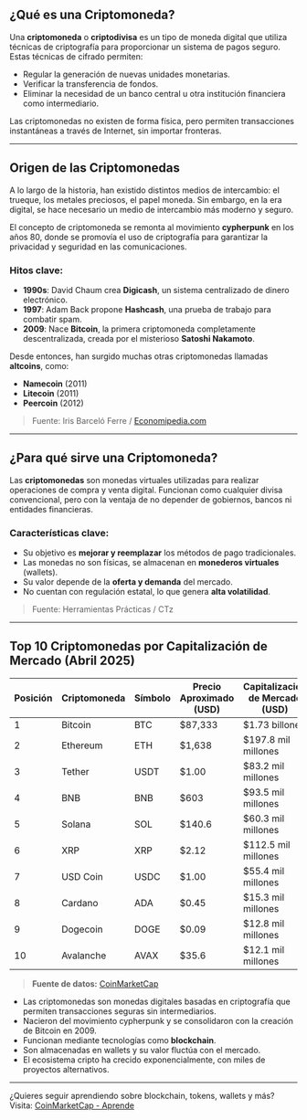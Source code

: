 
## **¿Qué es una Criptomoneda?**

Una **criptomoneda** o **criptodivisa** es un tipo de moneda digital que utiliza técnicas de criptografía para proporcionar un sistema de pagos seguro. Estas técnicas de cifrado permiten:

- Regular la generación de nuevas unidades monetarias.
- Verificar la transferencia de fondos.
- Eliminar la necesidad de un banco central u otra institución financiera como intermediario.

Las criptomonedas no existen de forma física, pero permiten transacciones instantáneas a través de Internet, sin importar fronteras.

---

## **Origen de las Criptomonedas**

A lo largo de la historia, han existido distintos medios de intercambio: el trueque, los metales preciosos, el papel moneda. Sin embargo, en la era digital, se hace necesario un medio de intercambio más moderno y seguro.

El concepto de criptomoneda se remonta al movimiento **cypherpunk** en los años 80, donde se promovía el uso de criptografía para garantizar la privacidad y seguridad en las comunicaciones.

### Hitos clave:

- **1990s**: David Chaum crea **Digicash**, un sistema centralizado de dinero electrónico.
- **1997**: Adam Back propone **Hashcash**, una prueba de trabajo para combatir spam.
- **2009**: Nace **Bitcoin**, la primera criptomoneda completamente descentralizada, creada por el misterioso **Satoshi Nakamoto**.

Desde entonces, han surgido muchas otras criptomonedas llamadas **altcoins**, como:

- **Namecoin** (2011)
- **Litecoin** (2011)
- **Peercoin** (2012)

> Fuente: Iris Barceló Ferre / [Economipedia.com](https://economipedia.com)

---

## ¿Para qué sirve una Criptomoneda?

Las **criptomonedas** son monedas virtuales utilizadas para realizar operaciones de compra y venta digital. Funcionan como cualquier divisa convencional, pero con la ventaja de no depender de gobiernos, bancos ni entidades financieras.

### Características clave:

- Su objetivo es **mejorar y reemplazar** los métodos de pago tradicionales.
- Las monedas no son físicas, se almacenan en **monederos virtuales** (wallets).
- Su valor depende de la **oferta y demanda** del mercado.
- No cuentan con regulación estatal, lo que genera **alta volatilidad**.

> Fuente: Herramientas Prácticas / CTz

---

## **Top 10 Criptomonedas por Capitalización de Mercado (Abril 2025)**

| Posición | Criptomoneda | Símbolo | Precio Aproximado (USD) | Capitalización de Mercado (USD) | Dominancia (%) |
|----------|--------------|---------|-------------------------|----------------------------------|----------------|
| 1        | Bitcoin      | BTC     | $87,333                 | $1.73 billones                   | 63.1%          |
| 2        | Ethereum     | ETH     | $1,638                  | $197.8 mil millones              | 7.2%           |
| 3        | Tether       | USDT    | $1.00                   | $83.2 mil millones               | —              |
| 4        | BNB          | BNB     | $603                    | $93.5 mil millones               | —              |
| 5        | Solana       | SOL     | $140.6                  | $60.3 mil millones               | —              |
| 6        | XRP          | XRP     | $2.12                   | $112.5 mil millones              | —              |
| 7        | USD Coin     | USDC    | $1.00                   | $55.4 mil millones               | —              |
| 8        | Cardano      | ADA     | $0.45                   | $15.3 mil millones               | —              |
| 9        | Dogecoin     | DOGE    | $0.09                   | $12.8 mil millones               | —              |
| 10       | Avalanche    | AVAX    | $35.6                   | $12.1 mil millones               | —              |

> **Fuente de datos:** [CoinMarketCap](https://coinmarketcap.com)


- Las criptomonedas son monedas digitales basadas en criptografía que permiten transacciones seguras sin intermediarios.
- Nacieron del movimiento cypherpunk y se consolidaron con la creación de Bitcoin en 2009.
- Funcionan mediante tecnologías como **blockchain**.
- Son almacenadas en wallets y su valor fluctúa con el mercado.
- El ecosistema cripto ha crecido exponencialmente, con miles de proyectos alternativos.

---

¿Quieres seguir aprendiendo sobre blockchain, tokens, wallets y más?  
Visita: [CoinMarketCap - Aprende](https://coinmarketcap.com/alexandria/)
